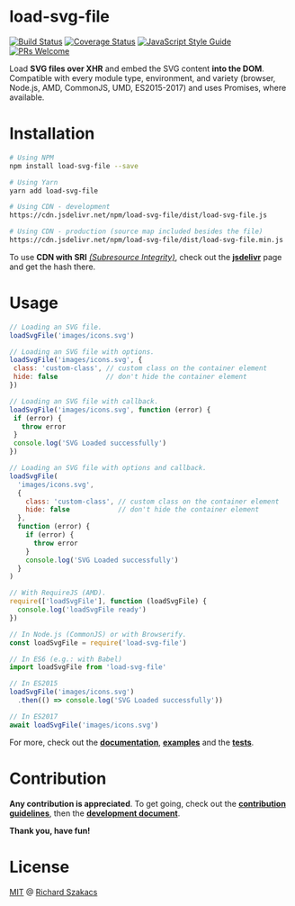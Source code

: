 load-svg-file
=============

[![Build Status](https://travis-ci.org/atjse/load-svg-file.svg?branch=master)](https://travis-ci.org/atjse/load-svg-file)
[![Coverage Status](https://coveralls.io/repos/github/atjse/load-svg-file/badge.svg?branch=master)](https://coveralls.io/github/atjse/load-svg-file?branch=master)
[![JavaScript Style Guide](https://img.shields.io/badge/code_style-standard-brightgreen.svg)](https://standardjs.com)
[![PRs Welcome](https://img.shields.io/badge/PRs-welcome-brightgreen.svg?style=flat-square)](http://makeapullrequest.com)

Load **SVG files over XHR** and embed the SVG content **into the DOM**.
Compatible with every module type, environment, and variety (browser, Node.js, 
AMD, CommonJS, UMD, ES2015-2017) and uses Promises, where available.

Installation
============

```bash
# Using NPM
npm install load-svg-file --save

# Using Yarn
yarn add load-svg-file

# Using CDN - development
https://cdn.jsdelivr.net/npm/load-svg-file/dist/load-svg-file.js

# Using CDN - production (source map included besides the file)
https://cdn.jsdelivr.net/npm/load-svg-file/dist/load-svg-file.min.js
```

To use **CDN with SRI** [*(Subresource Integrity)*][1], 
check out the [**jsdelivr**][2] page and get the hash there.

Usage
=====

```javascript
// Loading an SVG file.
loadSvgFile('images/icons.svg')

// Loading an SVG file with options.
loadSvgFile('images/icons.svg', {
 class: 'custom-class', // custom class on the container element
 hide: false            // don't hide the container element
})

// Loading an SVG file with callback.
loadSvgFile('images/icons.svg', function (error) {
 if (error) {
   throw error
 }
 console.log('SVG Loaded successfully')
})

// Loading an SVG file with options and callback.
loadSvgFile(
  'images/icons.svg',
  {
    class: 'custom-class', // custom class on the container element
    hide: false            // don't hide the container element
  },
  function (error) {
    if (error) {
      throw error
    }
    console.log('SVG Loaded successfully')
  }
)
```

```javascript
// With RequireJS (AMD).
require(['loadSvgFile'], function (loadSvgFile) {
  console.log('loadSvgFile ready')
})

// In Node.js (CommonJS) or with Browserify.
const loadSvgFile = require('load-svg-file')

// In ES6 (e.g.: with Babel)
import loadSvgFile from 'load-svg-file'

// In ES2015
loadSvgFile('images/icons.svg')
  .then(() => console.log('SVG Loaded successfully'))

// In ES2017
await loadSvgFile('images/icons.svg')
```

For more, check out the [**documentation**](doc/API.md), 
[**examples**](example) and the [**tests**](test/src/tests.js).

Contribution
============

**Any contribution is appreciated**. To get going, check out the 
[**contribution guidelines**](CONTRIBUTING.md), then the 
[**development document**](DEVELOPMENT.md).

**Thank you, have fun!**

License
=======

[MIT](LICENSE.md) @ [Richard Szakacs](https://www.github.com/richardszkcs)

 [1]: https://hacks.mozilla.org/2015/09/subresource-integrity-in-firefox-43/
 [2]: https://www.jsdelivr.com/package/npm/load-svg-file?path=dist
